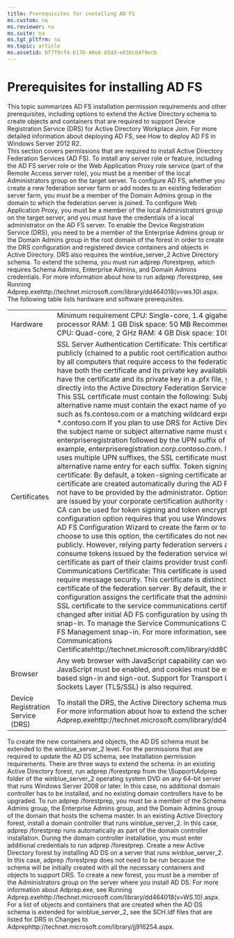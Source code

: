 ```yaml
---
title: Prerequisites for installing AD FS
ms.custom: na
ms.reviewer: na
ms.suite: na
ms.tgt_pltfrm: na
ms.topic: article
ms.assetid: bf7f9cf4-6170-40e8-83dd-e636cb4f9ecb
---
```

# Prerequisites for installing AD FS
<?xml version="1.0" encoding="utf-8"?>
<developerConceptualDocument xmlns="http://ddue.schemas.microsoft.com/authoring/2003/5" xmlns:xlink="http://www.w3.org/1999/xlink" xmlns:xsi="http://www.w3.org/2001/XMLSchema-instance" xsi:schemaLocation="http://ddue.schemas.microsoft.com/authoring/2003/5 http://dduestorage.blob.core.windows.net/ddueschema/developer.xsd">
  <introduction>
    <para>This topic summarizes AD FS installation permission requirements and other prerequisites, including options to extend the Active Directory schema to create objects and containers that are required to support Device Registration Service (DRS) for Active Directory Workplace Join. For more detailed information about deploying AD FS, see <legacyLink xlink:href="dccc483a-4df5-49bd-bc7a-39b6d42cee4c">How to deploy AD FS in Windows Server 2012 R2</legacyLink>. </para>
  </introduction>
  <section address="BKMK_InstallPermissions">
    <title>Installation permission requirements</title>
    <content>
      <para>This section covers permissions that are required to install Active Directory Federation Services (AD FS).  </para>
      <list class="bullet">
        <listItem>
          <para>To install any server role or feature, including the AD FS server role or the Web Application Proxy role service (part of the Remote Access server role), you must be a member of the local Administrators group on the target server. </para>
        </listItem>
        <listItem>
          <para>To configure AD FS, whether you create a new federation server farm or add nodes to an existing federation server farm, you must be a member of the Domain Admins group in the domain to which the federation server is joined. </para>
        </listItem>
        <listItem>
          <para>To configure Web Application Proxy, you must be a member of the local Administrators group on the target server, and you must have the credentials of a local administrator on the AD FS server.</para>
        </listItem>
        <listItem>
          <para>To enable the Device Registration Service (DRS), you need to be a member of the Enterprise Admins group or the Domain Admins group in the root domain of the forest in order to create the DRS configuration and registered device containers and objects in Active Directory. </para>
          <para>DRS also requires the <token>winblue_server_2</token> Active Directory schema. To extend the schema, you must run <embeddedLabel>adprep /forestprep</embeddedLabel>, which requires Schema Admins, Enterprise Admins, and Domain Admins credentials. For more information about how to run <embeddedLabel>adprep /forestprep</embeddedLabel>, see <externalLink><linkText>Running Adprep.exe</linkText><linkUri>http://technet.microsoft.com/library/dd464018(v=ws.10).aspx</linkUri></externalLink>. </para>
        </listItem>
      </list>
    </content>
  </section>
  <section>
    <title>Hardware and software prerequisites</title>
    <content>
      <para>The following table lists hardware and software prerequisites.</para>
      <table xmlns:caps="http://schemas.microsoft.com/build/caps/2013/11">
        <tbody>
          <tr>
            <TD>
              <para>
                <?Comment JTH: Per Mitica,By default the expectation is to not require different hw requirements than the previous version, so please use the 2.1 ones 2013-05-30T13:09:00Z  Id='0?>Hardwar<?CommentEnd Id='0'
    ?>e</para>
            </TD>
            <TD>
              <para>Minimum requirement</para>
              <list class="bullet">
                <listItem>
                  <para>CPU: <?Comment JTH: Changed to match min listed by Jaime for WS 2012 athttp://technet.microsoft.com/en-us/library/jj134246.aspx 2013-05-30T13:09:00Z  Id='1?>Single-core, 1.4 gigahertz (GHz) 64-bit processor<?CommentEnd Id='1'
    ?></para>
                </listItem>
                <listItem>
                  <para>RAM: 1 GB</para>
                </listItem>
                <listItem>
                  <para>Disk space: 50 MB</para>
                </listItem>
              </list>
              <para>Recommended configuration:</para>
              <list class="bullet">
                <listItem>
                  <para>CPU: Quad-core, 2 GHz</para>
                </listItem>
                <listItem>
                  <para>RAM: 4 GB</para>
                </listItem>
                <listItem>
                  <para>Disk space: 100 MB</para>
                </listItem>
              </list>
            </TD>
          </tr>
          <tr>
            <TD>
              <para>Certificates</para>
            </TD>
            <TD>
              <list class="bullet">
                <listItem>
                  <para>SSL Server Authentication Certificate: This certificate must be trusted publicly (chained to a public root certification authority) or explicitly trusted by all computers that require access to the federation service. </para>
                  <para>You must have both the certificate and its private key available. For example, if you have the certificate and its private key in a .pfx file, you can import the file directly into the Active Directory Federation Services Configuration Wizard. This SSL certificate must contain the following:</para>
                  <list class="ordered">
                    <listItem>
                      <para>Subject name or subject alternative name must contain the exact name of your federation service such as <embeddedLabel>fs.contoso.com</embeddedLabel> or a matching wildcard expression such as <embeddedLabel>*.contoso.com</embeddedLabel></para>
                    </listItem>
                    <listItem>
                      <para>If you plan to use DRS for Active Directory Workplace Join, the subject name or subject alternative name must contain the value <embeddedLabel>enterpriseregistration</embeddedLabel> followed by the UPN suffix of your organization. For example, <embeddedLabel>enterpriseregistration.corp.contoso.com</embeddedLabel>.</para>
                      <para>If your organization uses multiple UPN suffixes, the SSL certificate must contain a subject alternative name entry for each suffix.</para>
                    </listItem>
                  </list>
                </listItem>
                <listItem>
                  <para>Token signing and token decryption certificate: By default, a token-signing certificate and a token decryption certificate are created automatically during the AD FS installation and do not have to be provided by the administrator.</para>
                  <para>Optionally, certificates that are issued by your corporate certification authority (CA) or a third-party CA can be used for token signing and token encryption certificates, but this configuration option requires that you use Windows PowerShell and not the AD FS Configuration Wizard to create the farm or to add farm nodes. If you choose to use this option, the certificates do not need to be trusted publicly. However, relying party federation servers and applications that consume tokens issued by the federation service will need to trust this certificate as part of their claims provider trust configuration.</para>
                </listItem>
                <listItem>
                  <para>Service Communications Certificate: This certificate is used for scenarios that require message security. This certificate is distinct from the SSL certificate of the federation server. By default, the initial AD FS configuration assigns the certificate that the administrator provides as the SSL certificate to the service communications certificate role. This can be changed after initial AD FS configuration by using the AD FS Management snap-in. To manage the Service Communications Certificate, use the AD FS Management snap-in. For more information, see <externalLink><linkText>Set a Service Communications Certificate</linkText><linkUri>http://technet.microsoft.com/library/dd807075.aspx</linkUri></externalLink>. </para>
                </listItem>
              </list>
            </TD>
          </tr>
          <tr>
            <TD>
              <para>Browser</para>
            </TD>
            <TD>
              <para>Any web browser with JavaScript capability can work as an AD FS client. JavaScript must be enabled, and cookies must be enabled for browser-based sign-in and sign-out. Support for Transport Layer Security/Secure Sockets Layer (TLS/SSL) is also required.</para>
            </TD>
          </tr>
          <tr>
            <TD>
              <para>Device Registration Service (DRS)</para>
            </TD>
            <TD>
              <para>To install the DRS, the Active Directory schema must be <token>winblue_server_2</token>. For more information about how to extend the schema, see <externalLink><linkText>Running Adprep.exe</linkText><linkUri>http://technet.microsoft.com/library/dd464018(v=WS.10).aspx</linkUri></externalLink>.</para>
            </TD>
          </tr>
        </tbody>
      </table>
</content>
  </section>
  <section>
    <title>Updating the AD DS schema to support Device Registration Service</title>
    <content>
      <para>To create the new containers and objects, the AD DS schema must be extended to the <token>winblue_server_2</token> level. For the permissions that are required to update the AD DS schema, see <link xlink:href="bf7f9cf4-6170-40e8-83dd-e636cb4f9ecb#BKMK_InstallPermissions">Installation permission requirements</link>. There are three ways to extend the schema:</para>
      <list class="bullet">
        <listItem>
          <para>In an existing Active Directory forest, run <embeddedLabel>adprep /forestprep</embeddedLabel> from the \Support\Adprep folder of the <token>winblue_server_2</token> operating system DVD on any 64-bit server that runs Windows Server 2008 or later. In this case, no additional domain controller has to be installed, and no existing domain controllers have to be upgraded. </para>
          <para>To run <embeddedLabel>adprep /forestprep</embeddedLabel>, you must be a member of the Schema Admins group, the Enterprise Admins group, and the Domain Admins group of the domain that hosts the schema master. </para>
        </listItem>
        <listItem>
          <para>In an existing Active Directory forest, install a domain controller that runs <token>winblue_server_2</token>. In this case, <embeddedLabel>adprep /forestprep</embeddedLabel> runs automatically as part of the domain controller installation.</para>
          <para>During the domain controller installation, you must enter additional credentials to run <embeddedLabel>adprep /forestprep</embeddedLabel>. </para>
        </listItem>
        <listItem>
          <para>Create a new Active Directory forest by installing AD DS on a server that runs <token>winblue_server_2</token>. In this case, <embeddedLabel>adprep /forestprep</embeddedLabel> does not need to be run because the schema will be initially created with all the necessary containers and objects to support DRS.</para>
          <para>To create a new forest, you must be a member of the Administrators group on the server where you install AD DS.</para>
        </listItem>
      </list>
      <para>For more information about Adprep.exe, see <externalLink><linkText>Running Adprep.exe</linkText><linkUri>http://technet.microsoft.com/library/dd464018(v=WS.10).aspx</linkUri></externalLink>. For a list of objects and containers that are created when the AD DS schema is extended for <token>winblue_server_2</token>, <?Comment JTH: I should add a list here of what the objects are, not the whole ldf file but just a list of the objects. Then link as planed to the topic about the changes made by adprep.Pad:There are no new forest or domain operations in this release.These ldfs contain DRS schema changes:Sch59Sch61Sch62Sch63Sch64Sch65Sch67Enterprise client sync:Sch66MSODSSch60(There is one more incoming schema change for a MP feature and will be in sch68). 2013-06-13T10:34:00Z  Id='3?>see the SCH.ldf files that are listed for DRS in <?CommentEnd Id='3'
    ?><externalLink><linkText>Changes to Adprep</linkText><linkUri>http://technet.microsoft.com/library/jj916254.aspx</linkUri></externalLink>.</para>
    </content>
  </section>
  <relatedTopics />
</developerConceptualDocument>